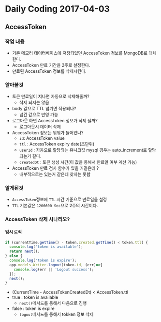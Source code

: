 # Daily Coding 2017-04-03

## AccessToken

### 작업 내용
* 기존 메모리 데이터베이스에 저장되있던 AccessToken 정보를 MongoDB로 대체한다.
* AccessToken 만료 기간을 2주로 설정한다.
* 만료된 AccessToken 정보를 삭제시킨다.

### 알아볼것
* 토큰 만료일이 지나면 자동으로 삭제해줄까?
  * 삭제 되지는 않음
* body 값으로 TTL 넘기면 적용되나?
  * 넘긴 값으로 반영 가능
* 로그아웃 하면 AccessToken 정보가 삭제 될까?
  * 로그아웃시 데이터 삭제
* AccessToken 정보는 뭐뭐가 들어있나?
  * `id`: AccessToken value
  * `ttl` : AccessToken expiry date(초단위)
  * `userId` : 자동으로 할당되는 유니크값 mysql 경우는 auto_increment로 할당되는거 같다.
  * `createdDt` : 토큰 생성 시간(이 값을 통해서 만료일 여부 계산 가능)
* AccessToken 만료 검사 함수가 있을 거같은데 ?
  * 내부적으로는 있는거 같은데 찾지는 못함

### 알게된것
* `AccessToken`정보에 `TTL` 시간 기준으로 만료일을 설정
* `TTL` 기본값은 `1206600 Sec`으로 2주의 시간이다.


### AccessToken 삭제 시나리오?
#### 임시 로직

```javascript
if (currentTime.getTime() - token.created.getTime() < token.ttl) {
  console.log('token is available');
  return next();
} else {
  console.log('token is expire');
  app.models.Writer.logout(token.id, (err)=>{
    console.log(err || 'Logout success');
  });
  next();
}

```
* (CurrentTime - AccessTokenCreatedDt) < AccessToken.ttl
* true : token is available
  * `next()`메서드를 통해서 다음으로 진행
* false : token is expire
  * `logout`메서드를 통해서 tokken 정보 삭제
